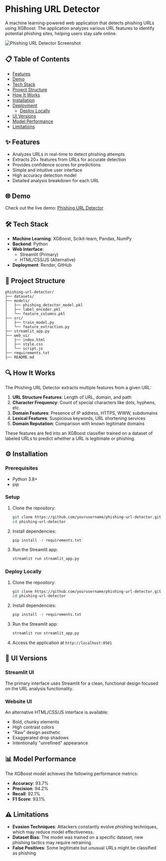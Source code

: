 # Phishing URL Detector

A machine learning-powered web application that detects phishing URLs using XGBoost. The application analyzes various URL features to identify potential phishing sites, helping users stay safe online.

![Phishing URL Detector Screenshot](https://media-hosting.imagekit.io//6b8774e70322455f/Screenshot%202025-03-24%20at%202.02.29%E2%80%AFPM.png?Expires=1837413173&Key-Pair-Id=K2ZIVPTIP2VGHC&Signature=ij0izAIeeppSto3s6GC2OzJIUVJcLGg~lYVUfF7QbsodJPSY3Qe2CZTJLGqU2Lx~lCEGvIufnnadnEgTz9OuFXnrXAQbpW3Ai-xzZxmwrOkneUAj4BRrP8vFPmDQebLycm5YrueVhQyEK8cGS9PcxXhJCBTS2cdWHyR-IIrPGR~ylxb-qNU2hmOeNCX00SgwXFg93OczAf2FcAJqTujb823LtNufgP4o-Dbd7w28Ig1t6u-oK~F0O-8ha~zON4NjhpcZriwgo3G04hn87S2ObBTS0yfS78-y01nQnuRsavcm3QCNZYs1Xm2f-mCxHrycos3lIM-1wvRJSJL60Wqgxw__)

## 📋 Table of Contents
- [Features](#features)
- [Demo](#demo)
- [Tech Stack](#tech-stack)
- [Project Structure](#project-structure)
- [How It Works](#how-it-works)
- [Installation](#installation)
- [Deployment](#deployment)
  - [Deploy Locally](#deploy-locally)
- [UI Versions](#ui-versions)
- [Model Performance](#model-performance)
- [Limitations](#model-performance)

## ✨ Features
- Analyzes URLs in real-time to detect phishing attempts
- Extracts 20+ features from URLs for accurate detection
- Provides confidence scores for predictions
- Simple and intuitive user interface
- High accuracy detection model
- Detailed analysis breakdown for each URL

## 🌐 Demo
Check out the live demo: [Phishing URL Detector](https://phishing-detector-pnz9.onrender.com/)

## 🛠️ Tech Stack
- **Machine Learning**: XGBoost, Scikit-learn, Pandas, NumPy
- **Backend**: Python
- **Web Interface**: 
  - Streamlit (Primary)
  - HTML/CSS/JS (Alternative)
- **Deployment**: Render, GitHub

## 📁 Project Structure
```
phishing-url-detector/
├── datasets/
├── models/
│   ├── phishing_detector_model.pkl
│   ├── label_encoder.pkl
│   └── feature_columns.pkl
├── src/
│   ├── train_model.py
│   └── feature_extraction.py
├── streamlit_app.py
├── web_ui/
│   ├── index.html
│   ├── style.css
│   └── script.js
├── requirements.txt
├── README.md
```

## 🔍 How It Works
The Phishing URL Detector extracts multiple features from a given URL:

1. **URL Structure Features**: Length of URL, domain, and path
2. **Character Frequency**: Count of special characters like dots, hyphens, etc.
3. **Domain Features**: Presence of IP address, HTTPS, WWW, subdomains
4. **Lexical Features**: Suspicious keywords, URL shortening services
5. **Domain Reputation**: Comparison with known legitimate domains

These features are fed into an XGBoost classifier trained on a dataset of labeled URLs to predict whether a URL is legitimate or phishing.

## ⚙️ Installation

### Prerequisites
- Python 3.8+
- pip

### Setup
1. Clone the repository:
   ```bash
   git clone https://github.com/yourusername/phishing-url-detector.git
   cd phishing-url-detector
   ```

2. Install dependencies:
   ```bash
   pip install -r requirements.txt
   ```

3. Run the Streamlit app:
   ```bash
   streamlit run streamlit_app.py
   ```


### Deploy Locally

1. Clone the repository:
   ```bash
   git clone https://github.com/yourusername/phishing-url-detector.git
   cd phishing-url-detector
   ```

2. Install dependencies:
   ```bash
   pip install -r requirements.txt
   ```

3. Run the Streamlit app:
   ```bash
   streamlit run streamlit_app.py
   ```

4. Access the application at `http://localhost:8501`

## 🎨 UI Versions

### Streamlit UI
The primary interface uses Streamlit for a clean, functional design focused on the URL analysis functionality.

### Website UI
An alternative HTML/CSS/JS interface is available:
- Bold, chunky elements
- High contrast colors
- "Raw" design aesthetic
- Exaggerated drop shadows
- Intentionally "unrefined" appearance



## 📊 Model Performance
The XGBoost model achieves the following performance metrics:

- **Accuracy**: 93.7%
- **Precision**: 94.2%
- **Recall**: 92.1%
- **F1 Score**: 93.1%

## ⚠️ Limitations


- **Evasion Techniques**: Attackers constantly evolve phishing techniques, which may reduce model effectiveness.
- **Dataset Bias**: The model was trained on a specific dataset; new phishing tactics may require retraining.
- **False Positives**: Some legitimate but unusual URLs might be classified as phishing




